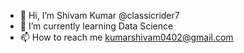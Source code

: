 - 👋 Hi, I’m Shivam Kumar @classicrider7
- 🌱 I’m currently learning Data Science
- 📫 How to reach me kumarshivam0402@gmail.com

<!---
classicrider7/classicrider7 is a ✨ special ✨ repository because its `README.md` (this file) appears on your GitHub profile.
You can click the Preview link to take a look at your changes.
--->
